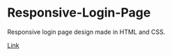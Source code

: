 # Responsive-Login-Page


Responsive login page design made in HTML and CSS.

<a href="https://scripped.github.io/responsive-login-page">Link</a>
